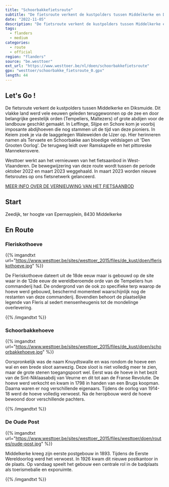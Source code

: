 ```yaml
---
title: "Schoorbakkefietsroute"
subtitle: "De fietsroute verkent de kustpolders tussen Middelkerke en Diksmuide"
date: "2022-11-05"
description: "De fietsroute verkent de kustpolders tussen Middelkerke en Diksmuide" 
tags:
  - flanders
  - medium
categories: 
  - route
  - official
region: "flanders"
source: "be.westtoer"
ext_url: "https://www.westtoer.be/nl/doen/schoorbakkefietsroute"
gpx: "westtoer/schoorbakke_fietsroute_0.gpx"
length: 44
---
```


## Let's Go !

De fietsroute verkent de kustpolders tussen Middelkerke en Diksmuide. Dit vlakke land werd vele eeuwen geleden teruggewonnen op de zee en door belangrijke geestelijk orden (Tempeliers, Maltezers) of grote abdijen voor de landbouw geschikt gemaakt. In Leffinge, Slijpe en Schore kom je voorbij imposante abdijhoeven die nog stammen uit de tijd van deze pioniers. In Keiem zoek je via de laaggelegen Waleweiden de IJzer op. Hier herinneren namen als Tervaete en Schoorbakke aan bloedige veldslagen uit 'Den Grooten Oorlog'. De terugweg leidt over Ramskapelle en het pittoreske Mannekensvere.

Westtoer werkt aan het vernieuwen van het fietsaanbod in West-Vlaanderen. De bewegwijzering van deze route wordt tussen de periode oktober 2022 en maart 2023 weggehaald. In maart 2023 worden nieuwe fietsroutes op ons fietsnetwerk gelanceerd. 

[MEER INFO OVER DE VERNIEUWING VAN HET FIETSAANBOD](https://www.westtoer.be/nl/vernieuwdrecreatiefaanbodfietsen)

## Start 

Zeedijk, ter hoogte van Epernayplein, 8430 Middelkerke 

## En Route

### Fleriskothoeve

{{% imgandtxt url="https://www.westtoer.be/sites/westtoer_2015/files/de_kust/doen/fleriskothoeve.jpg" %}}

De Fleriskothoeve dateert uit de 18de eeuw maar is gebouwd op de site waar in de 12de eeuw de wereldberoemde orde van de Tempeliers hun commanderij had. De ondergrond van de ook zo specifieke terp waarop de hoeve werd gebouwd, beschermd momenteel waarschijnlijk nog de restanten van deze commanderij. Bovendien behoort de plaatselijke legende van Fleris al sedert mensenheugenis tot de mondelinge overlevering.

{{% /imgandtxt %}}

### Schoorbakkehoeve

{{% imgandtxt url="https://www.westtoer.be/sites/westtoer_2015/files/de_kust/doen/schoorbakkehoeve.jpg" %}}

Oorspronkelijk was de naam Knuydtswalle en was rondom de hoeve een wal en een brede sloot aanwezig. Deze sloot is niet volledig meer te zien, maar de grote stenen toegangspoort wel. Eerst was de hoeve in het bezit van de Sint-Niklaasabdij van Veurne en dit tot aan de Franse Revolutie. De hoeve werd verkocht en kwam in 1798 in handen van een Brugs koopman. Daarna waren er nog verschillende eigenaars. Tijdens de oorlog van 1914-18 werd de hoeve volledig verwoest. Na de heropbouw werd de hoeve bewoond door verschillende pachters.

{{% /imgandtxt %}}

### De Oude Post

{{% imgandtxt url="https://www.westtoer.be/sites/westtoer_2015/files/westtoer/doen/routes/oude-post.jpg" %}}

Middelkerke kreeg zijn eerste postgebouw in 1893. Tijdens de Eerste Wereldoorlog werd het verwoest. In 1926 kwam dit nieuwe postkantoor in de plaats. Op vandaag speelt het gebouw een centrale rol in de badplaats als toerismebalie en exporuimte.

{{% /imgandtxt %}}
